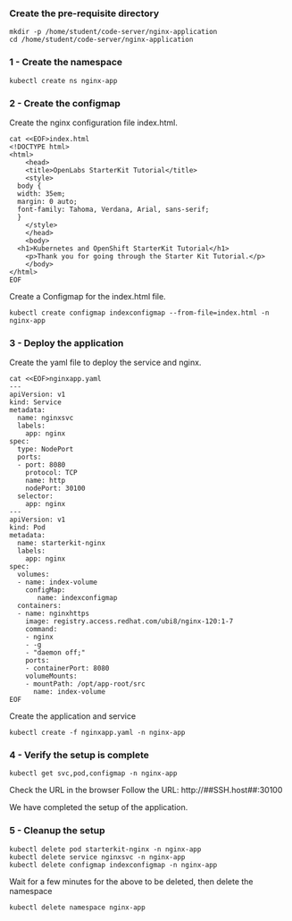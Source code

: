 
### Create the pre-requisite directory

```execute
mkdir -p /home/student/code-server/nginx-application
cd /home/student/code-server/nginx-application
```

### 1 - Create the namespace

```execute
kubectl create ns nginx-app
```

### 2 - Create the configmap

Create the nginx configuration file index.html.

```execute
cat <<EOF>index.html
<!DOCTYPE html>
<html>
	<head>
	<title>OpenLabs StarterKit Tutorial</title>
	<style>
  body {
  width: 35em;
  margin: 0 auto;
  font-family: Tahoma, Verdana, Arial, sans-serif;
  }
	</style>
	</head>
	<body>
  <h1>Kubernetes and OpenShift StarterKit Tutorial</h1>
	<p>Thank you for going through the Starter Kit Tutorial.</p>
	</body>
</html>
EOF
```

Create a Configmap for the index.html file.

```execute
kubectl create configmap indexconfigmap --from-file=index.html -n nginx-app
```

### 3 - Deploy the application

Create the yaml file to deploy the service and nginx.

```execute
cat <<EOF>nginxapp.yaml
---
apiVersion: v1
kind: Service
metadata:
  name: nginxsvc
  labels:
    app: nginx
spec:
  type: NodePort
  ports:
  - port: 8080
    protocol: TCP
    name: http
    nodePort: 30100
  selector:
    app: nginx
---
apiVersion: v1
kind: Pod
metadata:
  name: starterkit-nginx
  labels:
    app: nginx
spec:
  volumes:
  - name: index-volume
    configMap:
       name: indexconfigmap
  containers:
  - name: nginxhttps
    image: registry.access.redhat.com/ubi8/nginx-120:1-7
    command:
    - nginx
    - -g 
    - "daemon off;"
    ports:
    - containerPort: 8080
    volumeMounts:
    - mountPath: /opt/app-root/src
      name: index-volume
EOF
```

Create the  application and service

```execute
kubectl create -f nginxapp.yaml -n nginx-app
```

### 4 - Verify the setup is complete

```execute
kubectl get svc,pod,configmap -n nginx-app
```

Check the URL in the browser
Follow the URL: http://##SSH.host##:30100 

We have completed the setup of the application.

### 5 - Cleanup the setup

```execute
kubectl delete pod starterkit-nginx -n nginx-app
kubectl delete service nginxsvc -n nginx-app
kubectl delete configmap indexconfigmap -n nginx-app
```

Wait for a few minutes for the above to be deleted, then delete the namespace

```execute
kubectl delete namespace nginx-app
```